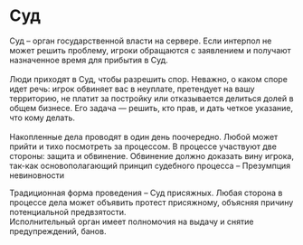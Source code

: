 # Суд

Суд – орган государственной власти на сервере. Если интерпол не может решить проблему, игроки обращаются с заявлением и получают назначенное время для прибытия в Суд.\
\
Люди приходят в Суд, чтобы разрешить спор. Неважно, о каком споре идет речь: игрок обвиняет вас в неуплате, претендует на вашу территорию, не платит за постройку или отказывается делиться долей в общем бизнесе. Его задача — решить, кто прав, и дать четкое указание, что кому делать.\
\
Накопленные дела проводят в один день поочередно. Любой может прийти и тихо посмотреть за процессом. В процессе участвуют две стороны: защита и обвинение. Обвинение должно доказать вину игрока, так-как основополагающий принцип судебного процесса – Презумпция невиновности

Традиционная форма проведения – Суд присяжных. Любая сторона в процессе дела может объявить протест присяжному, объясняя причину потенциальной предвзятости.\
Исполнительный орган имеет полномочия на выдачу и снятие предупреждений, банов.
